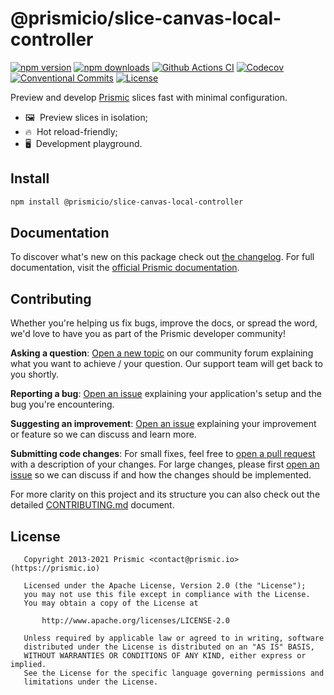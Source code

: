 <!--

Replace all on all files (README.md, CONTRIBUTING.md, bug_report.md, package.json):
- @prismicio/slice-canvas-local-controller
- Preview and develop Prismic slices fast with minimal configuration
- prismicio/slice-canvas
- slice-canvas

-->

# @prismicio/slice-canvas-local-controller

[![npm version][npm-version-src]][npm-version-href]
[![npm downloads][npm-downloads-src]][npm-downloads-href]
[![Github Actions CI][github-actions-ci-src]][github-actions-ci-href]
[![Codecov][codecov-src]][codecov-href]
[![Conventional Commits][conventional-commits-src]][conventional-commits-href]
[![License][license-src]][license-href]

Preview and develop [Prismic][prismic] slices fast with minimal configuration.

- 🖼 &nbsp;Preview slices in isolation;
- 🔥 &nbsp;Hot reload-friendly;
- 🖥 &nbsp;Development playground.

## Install

```bash
npm install @prismicio/slice-canvas-local-controller
```

## Documentation

To discover what's new on this package check out [the changelog][changelog]. For full documentation, visit the [official Prismic documentation][prismic-docs].

## Contributing

Whether you're helping us fix bugs, improve the docs, or spread the word, we'd love to have you as part of the Prismic developer community!

**Asking a question**: [Open a new topic][forum-question] on our community forum explaining what you want to achieve / your question. Our support team will get back to you shortly.

**Reporting a bug**: [Open an issue][repo-bug-report] explaining your application's setup and the bug you're encountering.

**Suggesting an improvement**: [Open an issue][repo-feature-request] explaining your improvement or feature so we can discuss and learn more.

**Submitting code changes**: For small fixes, feel free to [open a pull request][repo-pull-requests] with a description of your changes. For large changes, please first [open an issue][repo-feature-request] so we can discuss if and how the changes should be implemented.

For more clarity on this project and its structure you can also check out the detailed [CONTRIBUTING.md][contributing] document.

## License

```
   Copyright 2013-2021 Prismic <contact@prismic.io> (https://prismic.io)

   Licensed under the Apache License, Version 2.0 (the "License");
   you may not use this file except in compliance with the License.
   You may obtain a copy of the License at

       http://www.apache.org/licenses/LICENSE-2.0

   Unless required by applicable law or agreed to in writing, software
   distributed under the License is distributed on an "AS IS" BASIS,
   WITHOUT WARRANTIES OR CONDITIONS OF ANY KIND, either express or implied.
   See the License for the specific language governing permissions and
   limitations under the License.
```

<!-- Links -->

[prismic]: https://prismic.io

<!-- TODO: Replace link with a more useful one if available -->

[prismic-docs]: https://prismic.io/docs
[changelog]: ./CHANGELOG.md
[contributing]: ./CONTRIBUTING.md

<!-- TODO: Replace link with a more useful one if available -->

[forum-question]: https://community.prismic.io
[repo-bug-report]: https://github.com/prismicio/slice-canvas/issues/new?assignees=&labels=bug&template=bug_report.md&title=
[repo-feature-request]: https://github.com/prismicio/slice-canvas/issues/new?assignees=&labels=enhancement&template=feature_request.md&title=
[repo-pull-requests]: https://github.com/prismicio/slice-canvas/pulls

<!-- Badges -->

[npm-version-src]: https://img.shields.io/npm/v/@prismicio/slice-canvas-local-controller/latest.svg
[npm-version-href]: https://npmjs.com/package/@prismicio/slice-canvas-local-controller
[npm-downloads-src]: https://img.shields.io/npm/dm/@prismicio/slice-canvas-local-controller.svg
[npm-downloads-href]: https://npmjs.com/package/@prismicio/slice-canvas-local-controller
[github-actions-ci-src]: https://github.com/prismicio/slice-canvas/workflows/ci/badge.svg
[github-actions-ci-href]: https://github.com/prismicio/slice-canvas/actions?query=workflow%3Aci
[codecov-src]: https://img.shields.io/codecov/c/github/prismicio/slice-canvas.svg
[codecov-href]: https://codecov.io/gh/prismicio/slice-canvas
[conventional-commits-src]: https://img.shields.io/badge/Conventional%20Commits-1.0.0-yellow.svg
[conventional-commits-href]: https://conventionalcommits.org
[license-src]: https://img.shields.io/npm/l/@prismicio/slice-canvas-local-controller.svg
[license-href]: https://npmjs.com/package/@prismicio/slice-canvas-local-controller
